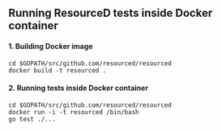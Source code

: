 ## Running ResourceD tests inside Docker container

#### 1. Building Docker image

```
cd $GOPATH/src/github.com/resourced/resourced
docker build -t resourced .
```

#### 2. Running tests inside Docker container

```
cd $GOPATH/src/github.com/resourced/resourced
docker run -i -t resourced /bin/bash
go test ./...
```
